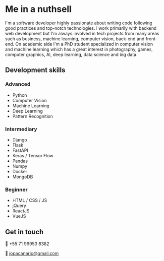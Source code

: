 # Me in a nuthsell

I'm a software developer highly passionate about writing code following good practices and top-notch technologies. I work primarily with backend web development but I'm always involved in tech projects from many areas such as business, machine learning, computer vision, back-end and front-end. On academic side I'm a PhD student specialized in computer vision and machine learning which has a great interest in photography, games, computer graphics, AI, deep learning, data science and big data.

## Development skills

### Advanced
- Python
- Computer Vision
- Machine Learning
- Deep Learning
- Pattern Recognition

### Intermediary
- Django
- Flask
- FastAPI
- Keras / Tensor Flow
- Pandas
- Numpy
- Docker
- MongoDB

### Beginner
- HTML / CSS / JS
- jQuery
- ReactJS
- VueJS

## Get in touch

:iphone: +55 71 99953 8382

:email: jopacanario@gmail.com  
